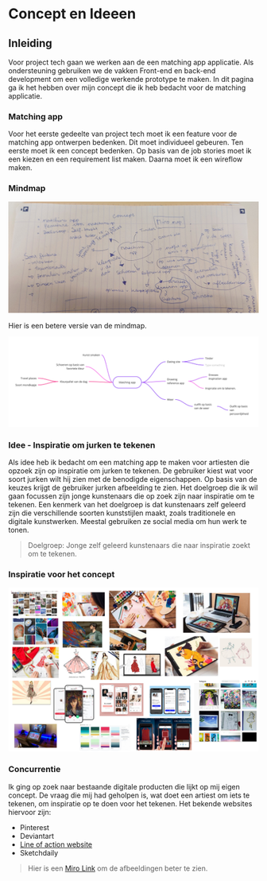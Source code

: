 # Concept en Ideeen

## Inleiding 
Voor project tech gaan we werken aan de een matching app applicatie. Als ondersteuning gebruiken we de vakken Front-end en back-end development om een volledige werkende prototype te maken. In dit pagina ga ik het hebben over mijn concept die ik heb bedacht voor de matching applicatie. 

### Matching app
Voor het eerste gedeelte van project tech moet ik een feature voor de matching app ontwerpen bedenken.  Dit moet individueel gebeuren.  Ten eerste moet ik een concept bedenken. Op basis van de job stories moet ik een kiezen en een requirement list maken. Daarna moet ik een wireflow maken. 

### Mindmap
![Mindmap schets](https://github.com/K3A101/Tech-matching-app/blob/main/images/mindmap.jpg)

Hier is een betere versie van de mindmap.

![Mindmap-Digitale-Versie](https://github.com/K3A101/Tech-matching-app/raw/main/images/hifi-mindmap.jpg)


### Idee - Inspiratie om jurken te tekenen
Als idee heb ik bedacht om een matching app te maken voor artiesten die opzoek zijn op inspiratie om jurken te tekenen. De gebruiker kiest wat voor soort jurken wilt hij zien met de benodigde eigenschappen. Op basis van de keuzes krijgt de gebruiker jurken afbeelding te zien. Het doelgroep die ik wil gaan focussen zijn jonge kunstenaars die op zoek zijn  naar inspiratie om te tekenen. Een kenmerk van het doelgroep is dat kunstenaars zelf geleerd zijn die verschillende soorten kunststijlen maakt, zoals traditionele en digitale kunstwerken. Meestal gebruiken ze social media om hun werk te tonen.

> Doelgroep: Jonge zelf geleerd kunstenaars die naar inspiratie zoekt om te tekenen.

### Inspiratie voor het concept
![Inspiration-wall](../images/inspiration-wall.jpg)

### Concurrentie
Ik ging op zoek naar bestaande digitale producten die lijkt op mij eigen concept. De vraag die mij had geholpen is, wat doet een artiest om iets te tekenen, om inspiratie op te doen voor het tekenen. Het bekende websites hiervoor zijn:
- Pinterest
- Deviantart
- [Line of action website](https://line-of-action.com/learn-to-draw)
- Sketchdaily

 > Hier is een [Miro Link](https://miro.com/app/board/uXjVOOeMBfI=/?invite_link_id=804729562952) om  de afbeeldingen beter te zien. 


